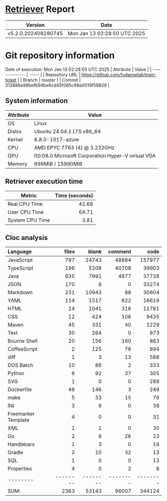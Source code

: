 # [Retriever](https://github.com/PalladioSimulator/Palladio-ReverseEngineering-Retriever) Report
| Version | Date |
| ------- | ---- |
| v5.2.0.202408280745 | Mon Jan 13 02:28:50 UTC 2025 |

# Git repository information
Date of execution: Mon Jan 13 02:28:50 UTC 2025
|    Attribute   | Value |
| -------------- | ----- |
| Repository URL | https://github.com/fudanselab/train-ticket |
| Branch         | master |
| Commit         | 313886e99befb94be6cd45f085c98e0019f59829 |


## System information
| Attribute | Value |
| --------- | ----- |
| OS | Linux  |
| Distro | Ubuntu 24.04.1 LTS x86_64  |
| Kernel | 6.8.0-1017-azure  |
| CPU | AMD EPYC 7763 (4) @ 3.232GHz  |
| GPU | 00:08.0 Microsoft Corporation Hyper-V virtual VGA  |
| Memory | 699MiB / 15990MiB  |

## Retriever execution time
| Metric | Time (seconds) |
| --- | ---: |
| Real CPU Time | 42.68 |
| User CPU Time | 64.71 |
| System CPU Time | 3.81 |
<!--
Explainations:
- __Real CPU Time__: actual time the command has run (can be less than total time spent in user and system mode for multi-threaded processes)
- __User CPU Time__: time the command has spent running in user mode
- __System CPU Time__: time the command has spent running in system or kernel mode
-->

## Cloc analysis

Language|files|blank|comment|code
:-------|-------:|-------:|-------:|-------:
JavaScript|797|24743|48884|157977
TypeScript|196|5208|40708|39903
Java|635|7991|4877|37738
JSON|170|8|0|33274
Markdown|231|10943|88|30604
YAML|114|1517|622|16619
HTML|24|1041|316|11781
CSS|12|424|106|9435
Maven|45|331|40|2229
Text|30|264|0|973
Bourne Shell|20|156|160|883
CoffeeScript|2|125|76|694
diff|1|3|13|588
DOS Batch|10|86|2|333
Python|6|92|37|305
SVG|1|0|0|288
Dockerfile|46|146|3|249
make|5|33|15|76
INI|3|9|0|38
Freemarker Template|4|0|0|31
XML|1|1|0|30
Go|2|9|26|23
Handlebars|1|3|0|19
Gradle|2|10|32|13
SQL|1|0|0|13
Properties|4|0|2|8
--------|--------|--------|--------|--------
SUM:|2363|53143|96007|344124
